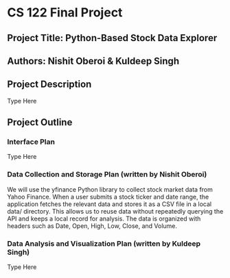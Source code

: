 # CS 122 Final Project

## Project Title: Python-Based Stock Data Explorer

## Authors: Nishit Oberoi & Kuldeep Singh

## Project Description
Type Here

## Project Outline

### Interface Plan
Type Here

### Data Collection and Storage Plan (written by Nishit Oberoi)
We will use the yfinance Python library to collect stock market data from Yahoo Finance. When a user submits a stock ticker and date range, the application fetches the relevant data and stores it as a CSV file in a local data/ directory. This allows us to reuse data without repeatedly querying the API and keeps a local record for analysis. The data is organized with headers such as Date, Open, High, Low, Close, and Volume.



### Data Analysis and Visualization Plan (written by Kuldeep Singh)
Type Here

